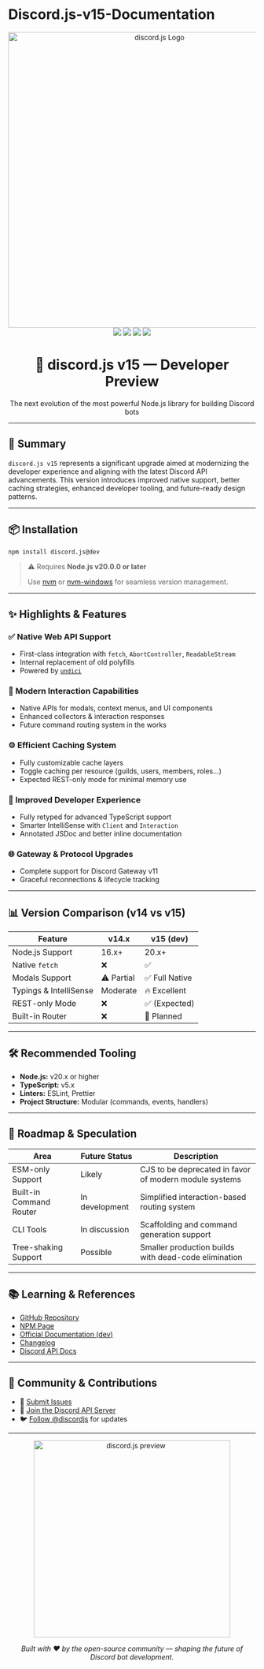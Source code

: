 # Discord.js-v15-Documentation

<p align="center">
  <img src="https://raw.githubusercontent.com/discordjs/discord.js/main/.github/assets/banner.svg" alt="discord.js Logo" width="600" />
  <br/>
  <img src="https://img.shields.io/npm/v/discord.js/dev?color=blue&label=Dev%20Version&logo=npm" />
  <img src="https://img.shields.io/node/v/discord.js/dev?logo=node.js&label=Node%20Support" />
  <img src="https://img.shields.io/github/issues/discordjs/discord.js" />
  <img src="https://img.shields.io/github/stars/discordjs/discord.js?style=social" />
</p>

<h1 align="center">🚀 discord.js v15 — Developer Preview</h1>

<p align="center">
  The next evolution of the most powerful Node.js library for building Discord bots
</p>

---

## 📌 Summary

`discord.js v15` represents a significant upgrade aimed at modernizing the developer experience and aligning with the latest Discord API advancements. This version introduces improved native support, better caching strategies, enhanced developer tooling, and future-ready design patterns.

---

## 📦 Installation

```bash
npm install discord.js@dev
```

> ⚠️ Requires **Node.js v20.0.0 or later**
>
> Use [nvm](https://github.com/nvm-sh/nvm) or [nvm-windows](https://github.com/coreybutler/nvm-windows) for seamless version management.

---

## ✨ Highlights & Features

### ✅ Native Web API Support

* First-class integration with `fetch`, `AbortController`, `ReadableStream`
* Internal replacement of old polyfills
* Powered by [`undici`](https://github.com/nodejs/undici)

### 💬 Modern Interaction Capabilities

* Native APIs for modals, context menus, and UI components
* Enhanced collectors & interaction responses
* Future command routing system in the works

### ⚙️ Efficient Caching System

* Fully customizable cache layers
* Toggle caching per resource (guilds, users, members, roles...)
* Expected REST-only mode for minimal memory use

### 🧠 Improved Developer Experience

* Fully retyped for advanced TypeScript support
* Smarter IntelliSense with `Client` and `Interaction`
* Annotated JSDoc and better inline documentation

### 🌐 Gateway & Protocol Upgrades

* Complete support for Discord Gateway v11
* Graceful reconnections & lifecycle tracking

---

## 📊 Version Comparison (v14 vs v15)

| Feature                | v14.x      | v15 (dev)     |
| ---------------------- | ---------- | ------------- |
| Node.js Support        | 16.x+      | 20.x+         |
| Native `fetch`         | ❌          | ✅             |
| Modals Support         | ⚠️ Partial | ✅ Full Native |
| Typings & IntelliSense | Moderate   | 🔥 Excellent  |
| REST-only Mode         | ❌          | ✅ (Expected)  |
| Built-in Router        | ❌          | 🧪 Planned    |

---

## 🛠️ Recommended Tooling

* **Node.js:** v20.x or higher
* **TypeScript:** v5.x
* **Linters:** ESLint, Prettier
* **Project Structure:** Modular (commands, events, handlers)

---

## 🔮 Roadmap & Speculation

| Area                    | Future Status  | Description                                            |
| ----------------------- | -------------- | ------------------------------------------------------ |
| ESM-only Support        | Likely         | CJS to be deprecated in favor of modern module systems |
| Built-in Command Router | In development | Simplified interaction-based routing system            |
| CLI Tools               | In discussion  | Scaffolding and command generation support             |
| Tree-shaking Support    | Possible       | Smaller production builds with dead-code elimination   |

---

## 📚 Learning & References

* [GitHub Repository](https://github.com/discordjs/discord.js)
* [NPM Page](https://www.npmjs.com/package/discord.js)
* [Official Documentation (dev)](https://discord.js.org/#/docs/discord.js/dev/general/welcome)
* [Changelog](https://github.com/discordjs/discord.js/releases)
* [Discord API Docs](https://discord.com/developers/docs/intro)

---

## 🤝 Community & Contributions

* 🐞 [Submit Issues](https://github.com/discordjs/discord.js/issues)
* 🧠 [Join the Discord API Server](https://discord.gg/discord-api)
* 🐦 [Follow @discordjs](https://twitter.com/discordjs) for updates

---

<p align="center">
  <img src="https://media.discordapp.net/attachments/822403132247326730/1143236745641185331/discordjs_preview.png" width="400" alt="discord.js preview" />
</p>

<p align="center"><i>Built with ❤️ by the open-source community — shaping the future of Discord bot development.</i></p>
